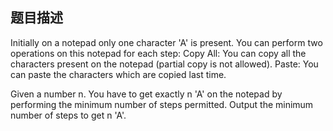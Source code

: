 ## 题目描述
Initially on a notepad only one character 'A' is present. You can perform two operations on this notepad for each step: 
Copy All: You can copy all the characters present on the notepad (partial copy is not allowed).
Paste: You can paste the characters which are copied last time.

Given a number n. You have to get exactly n 'A' on the notepad by performing the minimum number of steps permitted. Output the minimum number of steps to get n 'A'. 
```

```
